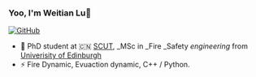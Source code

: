 ### Yoo, I'm Weitian Lu👋

[![GitHub](https://img.shields.io/badge/dynamic/json?logo=github&label=GitHub&labelColor=495867&color=495867&query=%24.data.totalSubs&url=https%3A%2F%2Fapi.spencerwoo.com%2Fsubstats%2F%3Fsource%3Dgithub%26queryKey%3Dhayschan&style=flat-square)](https://github.com/Heisenberg-1998)

- 🍻 PhD student at 🇨🇳 [SCUT](https://www.scut.edu.cn/), _MSc in _Fire _Safety _engineering_ from [Univerisity of Edinburgh](https://www.ed.ac.uk/)
- ⚡ Fire Dynamic, Evuaction dynamic, C++ / Python.

